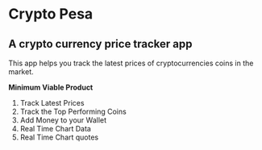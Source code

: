 # Crypto Pesa
## A crypto currency price tracker app

This app helps you track the latest prices of cryptocurrencies coins in the market.

**Minimum Viable Product**
1. Track Latest Prices
2. Track the Top Performing Coins
3. Add Money to your Wallet
4. Real Time Chart Data
5. Real Time Chart quotes



